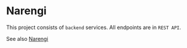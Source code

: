 Narengi
=======

This project consists of `backend` services. All endpoints are in `REST API`.

See also [Narengi](http://nanrengi.xyz)

